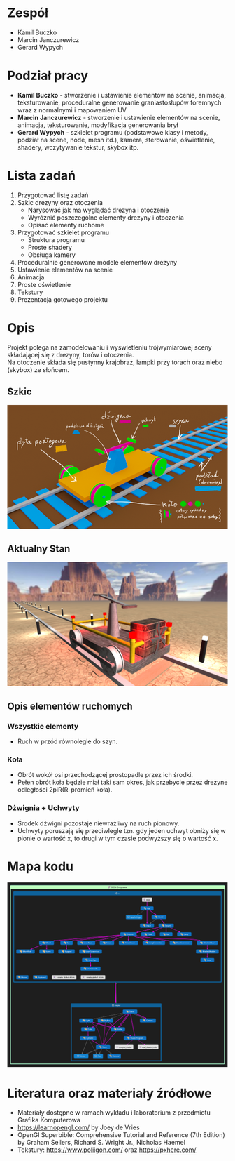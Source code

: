 # Zespół
- Kamil Buczko
- Marcin Janczurewicz
- Gerard Wypych

# Podział pracy
- **Kamil Buczko** - stworzenie i ustawienie elementów na scenie, animacja, teksturowanie, proceduralne generowanie graniastosłupów foremnych wraz z normalnymi i mapowaniem UV
- **Marcin Janczurewicz** - stworzenie i ustawienie elementów na scenie, animacja, teksturowanie, modyfikacja generowania brył
- **Gerard Wypych** - szkielet programu (podstawowe klasy i metody, podział na scene, node, mesh itd.), kamera, sterowanie, oświetlenie, shadery, wczytywanie tekstur, skybox itp.

# Lista zadań

1. Przygotować listę zadań
2. Szkic drezyny oraz otoczenia
	- Narysować jak ma wyglądać drezyna i otoczenie
	- Wyróżnić poszczególne elementy drezyny i otoczenia
	- Opisać elementy ruchome
4. Przygotować szkielet programu
	- Struktura programu
	- Proste shadery
	- Obsługa kamery
5. Proceduralnie generowane modele elementów drezyny
6. Ustawienie elementów na scenie
7. Animacja
8. Proste oświetlenie
9. Tekstury
10. Prezentacja gotowego projektu

# Opis
Projekt polega na zamodelowaniu i wyświetleniu trójwymiarowej sceny składającej się z drezyny, torów i otoczenia.  
Na otoczenie składa się pustynny krajobraz, lampki przy torach oraz niebo (skybox) ze słońcem.

## Szkic
![](draisine-sketch.png)

## Aktualny Stan
![](current-state.png)

## Opis elementów ruchomych

### Wszystkie elementy 
* Ruch w przód równolegle do szyn.

### Koła 
* Obrót wokół osi przechodzącej prostopadle przez ich środki.
* Pełen obrót koła będzie miał taki sam okres, jak przebycie przez drezyne odległości 2piR(R-promień koła).

### Dżwignia + Uchwyty
* Środek dźwigni pozostaje niewrażliwy na ruch pionowy.
* Uchwyty poruszają się przeciwlegle tzn. gdy jeden uchwyt obniży się w pionie o wartość x, to drugi w tym czasie podwyższy się o wartość x.

# Mapa kodu

![](code-map.png)

# Literatura oraz materiały źródłowe
- Materiały dostępne w ramach wykładu i laboratorium z przedmiotu Grafika Komputerowa
- https://learnopengl.com/ by Joey de Vries
- OpenGl Superbible: Comprehensive Tutorial and Reference (7th Edition) by Graham Sellers, Richard S. Wright Jr., Nicholas Haemel
- Tekstury: https://www.poliigon.com/ oraz https://pxhere.com/